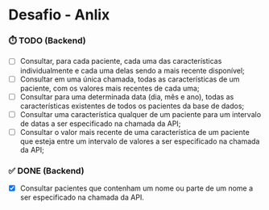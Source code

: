 # Desafio - Anlix

### ⏱️ TODO (Backend)
- [ ] Consultar, para cada paciente, cada uma das características individualmente e cada uma delas sendo a mais recente disponível;
- [ ] Consultar em uma única chamada, todas as características de um paciente, com os valores mais recentes de cada uma;
- [ ] Consultar para uma determinada data (dia, mês e ano), todas as características existentes de todos os pacientes da base de dados;
- [ ] Consultar uma característica qualquer de um paciente para um intervalo de datas a ser especificado na chamada da API;
- [ ] Consultar o valor mais recente de uma característica de um paciente que esteja entre um intervalo de valores a ser especificado na chamada da API;

### ✅ DONE (Backend)
- [x] Consultar pacientes que contenham um nome ou parte de um nome a ser especificado na chamada da API.

